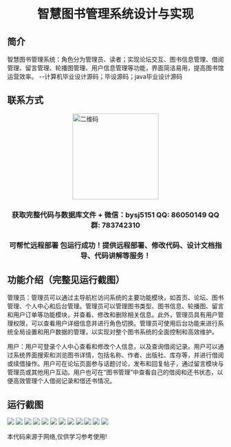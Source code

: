 <p><h1 align="center">智慧图书管理系统设计与实现</h1></p>

## 简介
智慧图书管理系统：角色分为管理员、读者；实现论坛交互、图书信息管理、借阅管理、留言管理、轮播图管理、用户信息管理等功能，界面简洁易用，提高图书馆运营效率。    --计算机毕业设计源码；毕设源码；java毕业设计源码


## 联系方式
<img src="https://bs-1329754181.cos.ap-shanghai.myqcloud.com/wx.jpg" alt="二维码" style="display: block; margin: 0 auto;" width="200px">
<p><h3 align="center">获取完整代码与数据库文件 + 微信：bysj5151 QQ: 86050149 QQ群: 783742310</h3></p>
<p><h3 align="center">可帮忙远程部署 包运行成功！提供远程部署、修改代码、设计文档指导、代码讲解等服务！</h3></p>

## 功能介绍（完整见运行截图）
管理员：管理员可以通过主导航栏访问系统的主要功能模块，如首页、论坛、图书管理、个人中心和后台管理。管理员可以管理图书类型、图书信息、轮播图、留言和用户订单等功能模块，并查看、修改和删除相关信息。此外，管理员具有用户管理权限，可以查看用户详细信息并进行角色切换。管理员可使用后台功能来进行系统全局设置和用户数据的管理，以实现对整个图书系统的全面控制和高效维护。

用户：用户可登录个人中心查看和修改个人信息，以及查询借阅记录。用户可以通过系统界面搜索和浏览图书详情，包括名称、作者、出版社、库存等，并进行借阅或续借操作。用户可在论坛页面参与话题讨论，发布和回复帖子，通过留言模块与管理员或其他用户互动。用户也可在“图书管理”中查看自己的借阅和还书状态，以便高效管理个人借阅记录和借还书情况。


## 运行截图
![](https://bs-1329754181.cos.ap-shanghai.myqcloud.com/spring/SmartLibraryManagementSystemDesignAndImplementation/img/001.jpg)
![](https://bs-1329754181.cos.ap-shanghai.myqcloud.com/spring/SmartLibraryManagementSystemDesignAndImplementation/img/002.jpg)
![](https://bs-1329754181.cos.ap-shanghai.myqcloud.com/spring/SmartLibraryManagementSystemDesignAndImplementation/img/003.jpg)
![](https://bs-1329754181.cos.ap-shanghai.myqcloud.com/spring/SmartLibraryManagementSystemDesignAndImplementation/img/004.jpg)
![](https://bs-1329754181.cos.ap-shanghai.myqcloud.com/spring/SmartLibraryManagementSystemDesignAndImplementation/img/005.jpg)
![](https://bs-1329754181.cos.ap-shanghai.myqcloud.com/spring/SmartLibraryManagementSystemDesignAndImplementation/img/006.jpg)
![](https://bs-1329754181.cos.ap-shanghai.myqcloud.com/spring/SmartLibraryManagementSystemDesignAndImplementation/img/007.jpg)
![](https://bs-1329754181.cos.ap-shanghai.myqcloud.com/spring/SmartLibraryManagementSystemDesignAndImplementation/img/008.jpg)
![](https://bs-1329754181.cos.ap-shanghai.myqcloud.com/spring/SmartLibraryManagementSystemDesignAndImplementation/img/009.jpg)
![](https://bs-1329754181.cos.ap-shanghai.myqcloud.com/spring/SmartLibraryManagementSystemDesignAndImplementation/img/010.jpg)
![](https://bs-1329754181.cos.ap-shanghai.myqcloud.com/spring/SmartLibraryManagementSystemDesignAndImplementation/img/011.jpg)
![](https://bs-1329754181.cos.ap-shanghai.myqcloud.com/spring/SmartLibraryManagementSystemDesignAndImplementation/img/012.jpg)

<p>本代码来源于网络,仅供学习参考使用!</p>
